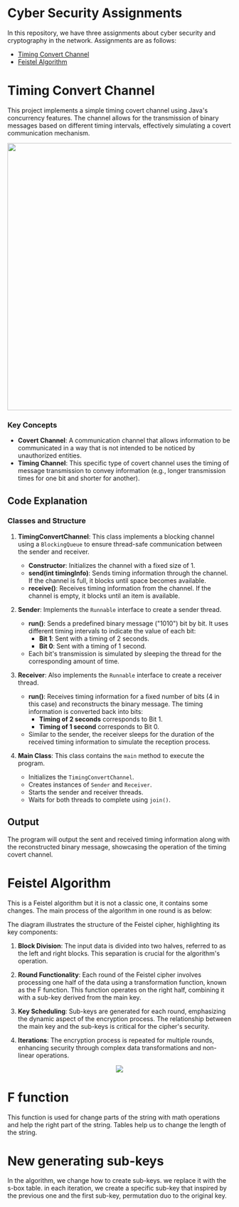 # Cyber Security Assignments
In this repository, we have three assignments about cyber security and cryptography in the network. Assignments are as follows:  
 - [Timing Convert Channel](#timing-convert-channel)
 - [Feistel Algorithm](#feistel-algorithm)

# Timing Convert Channel

This project implements a simple timing covert channel using Java's concurrency features. The channel allows for the transmission of binary messages based on different timing intervals, effectively simulating a covert communication mechanism.
<p align="center">
 <img src="https://github.com/user-attachments/assets/e980ffb2-6626-4c32-a07f-ac2b2f59f74e" width="600">
</p>

### Key Concepts

- **Covert Channel**: A communication channel that allows information to be communicated in a way that is not intended to be noticed by unauthorized entities.
- **Timing Channel**: This specific type of covert channel uses the timing of message transmission to convey information (e.g., longer transmission times for one bit and shorter for another).

## Code Explanation

### Classes and Structure

1. **TimingConvertChannel**: This class implements a blocking channel using a `BlockingQueue` to ensure thread-safe communication between the sender and receiver.

   - **Constructor**: Initializes the channel with a fixed size of 1.
   - **send(int timingInfo)**: Sends timing information through the channel. If the channel is full, it blocks until space becomes available.
   - **receive()**: Receives timing information from the channel. If the channel is empty, it blocks until an item is available.

2. **Sender**: Implements the `Runnable` interface to create a sender thread.

   - **run()**: Sends a predefined binary message ("1010") bit by bit. It uses different timing intervals to indicate the value of each bit:
     - **Bit 1**: Sent with a timing of 2 seconds.
     - **Bit 0**: Sent with a timing of 1 second.
   - Each bit's transmission is simulated by sleeping the thread for the corresponding amount of time.

3. **Receiver**: Also implements the `Runnable` interface to create a receiver thread.

   - **run()**: Receives timing information for a fixed number of bits (4 in this case) and reconstructs the binary message. The timing information is converted back into bits:
     - **Timing of 2 seconds** corresponds to Bit 1.
     - **Timing of 1 second** corresponds to Bit 0.
   - Similar to the sender, the receiver sleeps for the duration of the received timing information to simulate the reception process.

4. **Main Class**: This class contains the `main` method to execute the program.

   - Initializes the `TimingConvertChannel`.
   - Creates instances of `Sender` and `Receiver`.
   - Starts the sender and receiver threads.
   - Waits for both threads to complete using `join()`.
## Output

The program will output the sent and received timing information along with the reconstructed binary message, showcasing the operation of the timing covert channel.


# Feistel Algorithm
This is a Feistel algorithm but it is not a classic one, it contains some changes. The main process of the algorithm in one round is as below:

The diagram illustrates the structure of the Feistel cipher, highlighting its key components:

1. **Block Division**: The input data is divided into two halves, referred to as the left and right blocks. This separation is crucial for the algorithm's operation.

2. **Round Functionality**: Each round of the Feistel cipher involves processing one half of the data using a transformation function, known as the F function. This function operates on the right half, combining it with a sub-key derived from the main key.

3. **Key Scheduling**: Sub-keys are generated for each round, emphasizing the dynamic aspect of the encryption process. The relationship between the main key and the sub-keys is critical for the cipher's security.

4. **Iterations**: The encryption process is repeated for multiple rounds, enhancing security through complex data transformations and non-linear operations.

<p align="center">
  <img src="https://github.com/nawidadkhah/feistelAlgorithm/assets/79360286/8fb158ee-63a1-4964-aad7-867ad0292289">
</p>

# F function 
This function is used for change parts of the string with math operations and help the right part of the string.
Tables help us to change the length of the string.

# New generating sub-keys
In the algorithm, we change how to create sub-keys. we replace it with the s-box table. in each iteration, we create a specific sub-key that inspired by the previous one 
and the first sub-key, permutation duo to the original key.

